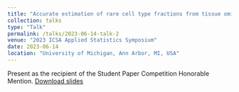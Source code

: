 ```yaml
---
title: "Accurate estimation of rare cell type fractions from tissue omics data via hierarchical deconvolution"
collection: talks
type: "Talk"
permalink: /talks/2023-06-14-talk-2
venue: "2023 ICSA Applied Statistics Symposium"
date: 2023-06-14
location: "University of Michigan, Ann Arbor, MI, USA"
---
```



Present as the recipient of the Student Paper Competition Honorable Mention.
[Download slides](HiDecon_ICSA.pdf)

